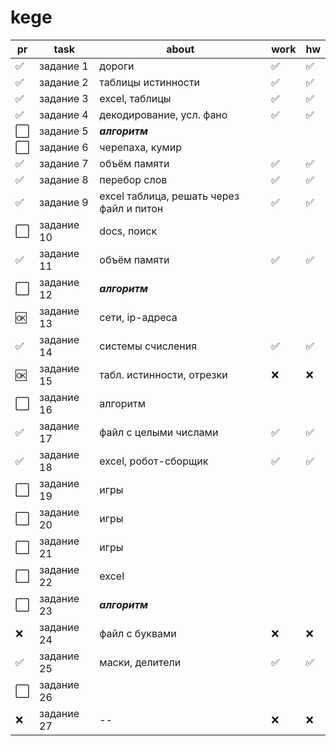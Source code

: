 # kege

| pr | task | about | work | hw |
| -- | --------- | --- | --- | --- |
| ✅ | задание 1 | дороги | ✅ | ✅ |
| ✅ | задание 2 | таблицы истинности | ✅ | ✅ |
| ✅ | задание 3 | excel, таблицы | ✅ | ✅ |
| ✅ | задание 4 | декодирование, усл. фано | ✅ | ✅ |
| ⬜️ | задание 5 | _**алгоритм**_ |
| ⬜️ | задание 6 | черепаха, кумир |
| ✅ | задание 7 | объём памяти | ✅ | ✅ |
| ✅ | задание 8 | перебор слов | ✅ | ✅ |
| ✅ | задание 9 | excel таблица, решать через файл и питон | ✅ | ✅ |
| ⬜️ | задание 10 | docs, поиск |
| ✅ | задание 11 | объём памяти | ✅ | ✅ |
| ⬜️ | задание 12 | _**алгоритм**_ |
| 🆗 | задание 13 | сети, ip-адреса |
| ✅ | задание 14 | системы счисления | ✅ | ✅ |
| 🆗 | задание 15 | табл. истинности, отрезки | ❌ | ❌ |
| ⬜️ | задание 16 | алгоритм |
| ✅ | задание 17 | файл с целыми числами | ✅ | ✅ |
| ✅ | задание 18 | excel, робот-сборщик | ✅ | ✅ |
| ⬜️ | задание 19 | игры |
| ⬜️ | задание 20 | игры |
| ⬜️ | задание 21 | игры |
| ⬜️ | задание 22 | excel |
| ⬜️ | задание 23 | _**алгоритм**_ |
| ❌ | задание 24 | файл  с буквами | ❌ | ❌ |
| ✅ | задание 25 | маски, делители | ✅ | ✅ |
| ⬜️ | задание 26 | 
| ❌ | задание 27 | -- | ❌ | ❌ |
